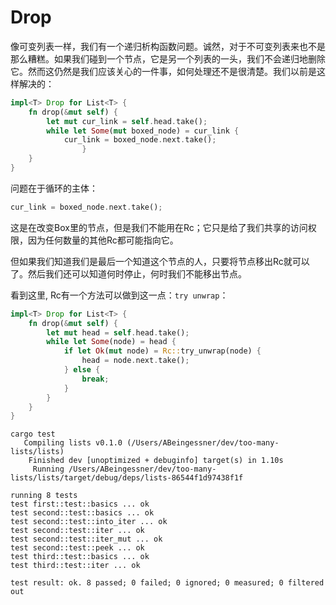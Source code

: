 # Drop

像可变列表一样，我们有一个递归析构函数问题。诚然，对于不可变列表来也不是那么糟糕。如果我们碰到一个节点，它是另一个列表的一头，我们不会递归地删除它。然而这仍然是我们应该关心的一件事，如何处理还不是很清楚。我们以前是这样解决的：

```rust ,ignore
impl<T> Drop for List<T> {
    fn drop(&mut self) {
        let mut cur_link = self.head.take();
        while let Some(mut boxed_node) = cur_link {
            cur_link = boxed_node.next.take();
				}
    }
}
```

问题在于循环的主体：

```rust ,ignore
cur_link = boxed_node.next.take();
```

这是在改变Box里的节点，但是我们不能用在Rc；它只是给了我们共享的访问权限，因为任何数量的其他Rc都可能指向它。

但如果我们知道我们是最后一个知道这个节点的人，只要将节点移出Rc就可以了。然后我们还可以知道何时停止，何时我们不能移出节点。

看到这里, Rc有一个方法可以做到这一点：`try unwrap`：

```rust ,ignore
impl<T> Drop for List<T> {
    fn drop(&mut self) {
        let mut head = self.head.take();
        while let Some(node) = head {
            if let Ok(mut node) = Rc::try_unwrap(node) {
                head = node.next.take();
            } else {
                break;
            }
        }
    }
}
```

```text
cargo test
   Compiling lists v0.1.0 (/Users/ABeingessner/dev/too-many-lists/lists)
    Finished dev [unoptimized + debuginfo] target(s) in 1.10s
     Running /Users/ABeingessner/dev/too-many-lists/lists/target/debug/deps/lists-86544f1d97438f1f

running 8 tests
test first::test::basics ... ok
test second::test::basics ... ok
test second::test::into_iter ... ok
test second::test::iter ... ok
test second::test::iter_mut ... ok
test second::test::peek ... ok
test third::test::basics ... ok
test third::test::iter ... ok

test result: ok. 8 passed; 0 failed; 0 ignored; 0 measured; 0 filtered out
```

